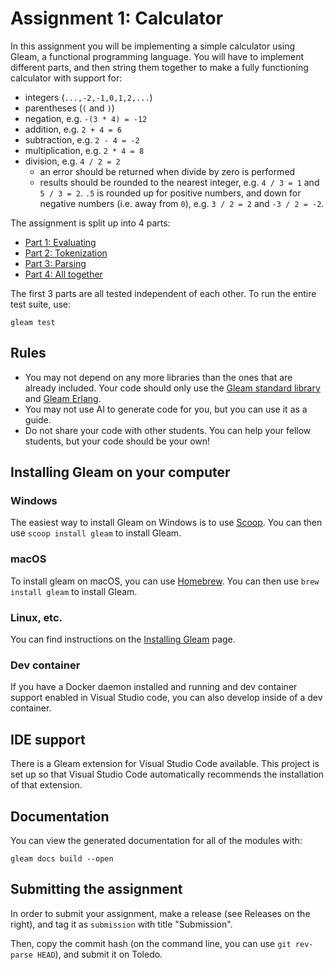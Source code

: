 # Assignment 1: Calculator

In this assignment you will be implementing a simple calculator using Gleam,
a functional programming language. You will have to implement different parts,
and then string them together to make a fully functioning calculator with support
for:

- integers (`...,-2,-1,0,1,2,...`)
- parentheses (`(` and `)`)
- negation, e.g. `-(3 * 4) = -12`
- addition, e.g. `2 + 4 = 6`
- subtraction, e.g. `2 - 4 = -2`
- multiplication, e.g. `2 * 4 = 8`
- division, e.g. `4 / 2 = 2`
  - an error should be returned when divide by zero is performed
  - results should be rounded to the nearest integer, e.g.
    `4 / 3 = 1` and `5 / 3 = 2`. `.5` is rounded up for positive numbers,
    and down for negative numbers (i.e. away from `0`), e.g.
    `3 / 2 = 2` and `-3 / 2 = -2`.

The assignment is split up into 4 parts:

- [Part 1: Evaluating](doc/1-evaluating.md)
- [Part 2: Tokenization](doc/2-tokenization.md)
- [Part 3: Parsing](doc/3-parsing.md)
- [Part 4: All together](doc/4-all-together.md)

The first 3 parts are all tested independent of each other. To run the entire test suite, use:

```console
gleam test
```

## Rules

- You may not depend on any more libraries than the ones that are already included. Your
  code should only use the
  [Gleam standard library](https://hexdocs.pm/gleam_stdlib/) and
  [Gleam Erlang](https://hexdocs.pm/gleam_erlang/).
- You may not use AI to generate code for you, but you can use it as a guide.
- Do not share your code with other students. You can help your fellow students,
  but your code should be your own!

## Installing Gleam on your computer

### Windows

The easiest way to install Gleam on Windows is to use [Scoop](https://scoop.sh/). You
can then use `scoop install gleam` to install Gleam.

### macOS

To install gleam on macOS, you can use [Homebrew](https://brew.sh/). You can then
use `brew install gleam` to install Gleam.

### Linux, etc.

You can find instructions on the [Installing Gleam](https://gleam.run/getting-started/installing/#installing-gleam)
page.

### Dev container

If you have a Docker daemon installed and running and dev container support enabled in Visual Studio code,
you can also develop inside of a dev container.

## IDE support

There is a Gleam extension for Visual Studio Code available. This project is set up
so that Visual Studio Code automatically recommends the installation of that extension.

## Documentation

You can view the generated documentation for all of the modules with:

```
gleam docs build --open
```

## Submitting the assignment

In order to submit your assignment, make a release (see Releases on the right), and tag it as `submission` with title "Submission".

Then, copy the commit hash (on the command line, you can use `git rev-parse HEAD`), and submit it on Toledo.

